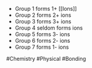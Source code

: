 - Group 1 forms 1+ [[Ions]]
- Group 2 forms 2+ ions
- Group 3 forms 3+ ions
- Group 4 seldom forms ions
- Group 5 forms 3- ions
- Group 6 forms 2- ions
- Group 7 forms 1- ions

#Chemistry #Physical #Bonding 